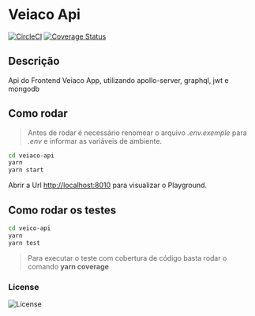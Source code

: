 # Veiaco Api

[![CircleCI](https://circleci.com/gh/frutuozo29/veiaco-api/tree/master.svg?style=svg)](https://circleci.com/gh/frutuozo29/veiaco-api/tree/master) [![Coverage Status](https://coveralls.io/repos/github/frutuozo29/veiaco-api/badge.svg?branch=master)](https://coveralls.io/github/frutuozo29/veiaco-api?branch=master)

## Descrição
Api do Frontend Veiaco App, utilizando apollo-server, graphql, jwt e mongodb 

## Como rodar

> Antes de rodar é necessário renomear o arquivo *.env.exemple* para *.env* e informar as variáveis de ambiente.

```bash
cd veiaco-api
yarn
yarn start
```
Abrir a Url [http://localhost:8010](http://localhost:8010) para visualizar o Playground.

## Como rodar os testes

```bash
cd veico-api
yarn
yarn test
```

> Para executar o teste com cobertura de código basta rodar o comando **yarn coverage**
 
### License
![License](https://camo.githubusercontent.com/743d6ca437fec2ad80985c1208501b7c7b4b97ae/68747470733a2f2f696d672e736869656c64732e696f2f7061636b61676973742f6c2f646f637472696e652f6f726d2e737667)
